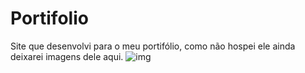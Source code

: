 # Portifolio
Site que desenvolvi para o  meu portifólio, como não hospei ele ainda deixarei imagens dele aqui.
![img](https://i.ibb.co/cC3b8Nr/pagina.png)
